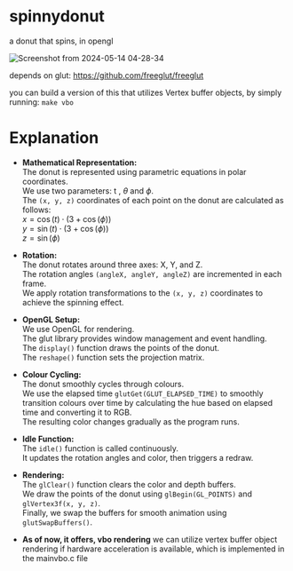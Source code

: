 # spinnydonut
a donut that spins, in opengl

![Screenshot from 2024-05-14 04-28-34](https://github.com/xyresh/spinnydonut/assets/81033344/d3d27522-926f-42e2-8c26-e1a7be0c929a)



depends on glut: 
https://github.com/freeglut/freeglut

you can build a version of this that utilizes Vertex buffer objects, by simply running: 
`make vbo`

# Explanation

* **Mathematical Representation:**  
    The donut is represented using parametric equations in polar coordinates.  
    We use two parameters: t , $\theta$  and $\phi$.  
    The `(x, y, z)` coordinates of each point on the donut are calculated as follows:  
    $x = \cos(t) \cdot (3 + \cos(\phi))$  
    $y = \sin(t) \cdot (3 + \cos(\phi))$  
    $z = \sin(\phi)$


  
* **Rotation:**  
   The donut rotates around three axes: X, Y, and Z.  
   The rotation angles `(angleX, angleY, angleZ)` are incremented in each frame.  
   We apply rotation transformations to the `(x, y, z)` coordinates to achieve the spinning effect.  


* **OpenGL Setup:**  
   We use OpenGL for rendering.  
   The glut library provides window management and event handling.  
   The `display()` function draws the points of the donut.  
   The `reshape()` function sets the projection matrix.


* **Colour Cycling:**  
   The donut smoothly cycles through colours.  
   We use the elapsed time `glutGet(GLUT_ELAPSED_TIME)` to smoothly transition colours over time by calculating the hue based on      elapsed time and converting it to RGB.  
   The resulting color changes gradually as the program runs.


* **Idle Function:**  
   The `idle()` function is called continuously.  
   It updates the rotation angles and color, then triggers a redraw.

* **Rendering:**  
   The `glClear()` function clears the color and depth buffers.  
   We draw the points of the donut using `glBegin(GL_POINTS)` and `glVertex3f(x, y, z)`.  
   Finally, we swap the buffers for smooth animation using `glutSwapBuffers()`.  

* **As of now, it offers, vbo rendering**
  we can utilize vertex buffer object rendering if hardware acceleration is available,
  which is implemented in the mainvbo.c file
